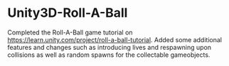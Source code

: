 # Unity3D-Roll-A-Ball
Completed the Roll-A-Ball game tutorial on https://learn.unity.com/project/roll-a-ball-tutorial.
Added some additional features and changes such as introducing lives and respawning upon collisions as well as random spawns for the collectable gameobjects.
